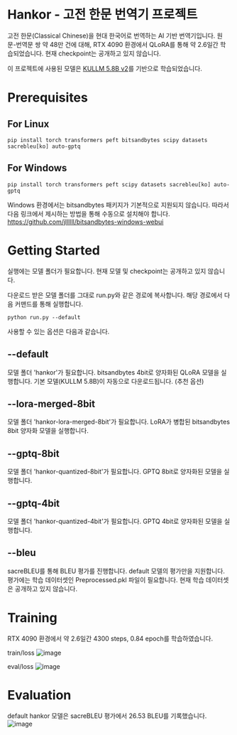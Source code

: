 # Hankor - 고전 한문 번역기 프로젝트

고전 한문(Classical Chinese)을 현대 한국어로 번역하는 AI 기반 번역기입니다. 원문-번역문 쌍 약 48만 건에 대해, RTX 4090 환경에서 QLoRA를 통해 약 2.6일간 학습되었습니다. 현재 checkpoint는 공개하고 있지 않습니다.

이 프로젝트에 사용된 모델은 [KULLM 5.8B v2](https://github.com/nlpai-lab/KULLM)를 기반으로 학습되었습니다.

# Prerequisites

## For Linux

```
pip install torch transformers peft bitsandbytes scipy datasets sacrebleu[ko] auto-gptq
```

## For Windows

```
pip install torch transformers peft scipy datasets sacrebleu[ko] auto-gptq
```

Windows 환경에서는 bitsandbytes 패키지가 기본적으로 지원되지 않습니다. 따라서 다음 링크에서 제시하는 방법을 통해 수동으로 설치해야 합니다.
<https://github.com/jllllll/bitsandbytes-windows-webui>

# Getting Started

실행에는 모델 폴더가 필요합니다. 현재 모델 및 checkpoint는 공개하고 있지 않습니다.

다운로드 받은 모델 폴더를 그대로 run.py와 같은 경로에 복사합니다. 해당 경로에서 다음 커맨드를 통해 실행합니다.
```
python run.py --default
```

사용할 수 있는 옵션은 다음과 같습니다.

## --default
모델 폴더 'hankor'가 필요합니다. bitsandbytes 4bit로 양자화된 QLoRA 모델을 실행합니다. 기본 모델(KULLM 5.8B)이 자동으로 다운로드됩니다. (추천 옵션)
## --lora-merged-8bit
모델 폴더 'hankor-lora-merged-8bit'가 필요합니다. LoRA가 병합된 bitsandbytes 8bit 양자화 모델을 실행합니다.
## --gptq-8bit
모델 폴더 'hankor-quantized-8bit'가 필요합니다. GPTQ 8bit로 양자화된 모델을 실행합니다.
## --gptq-4bit
모델 폴더 'hankor-quantized-4bit'가 필요합니다. GPTQ 4bit로 양자화된 모델을 실행합니다.
## --bleu
sacreBLEU를 통해 BLEU 평가를 진행합니다. default 모델의 평가만을 지원합니다. 평가에는 학습 데이터셋인 Preprocessed.pkl 파일이 필요합니다. 현재 학습 데이터셋은 공개하고 있지 않습니다.

# Training
RTX 4090 환경에서 약 2.6일간 4300 steps, 0.84 epoch를 학습하였습니다.

train/loss
![image](https://github.com/jjhsnail0822/NLP-Team-Project-Fall-2023/assets/86543294/ce3be6c2-0671-4864-9b18-c0ac8d0aa8c4)

eval/loss
![image](https://github.com/jjhsnail0822/NLP-Team-Project-Fall-2023/assets/86543294/f7bcbb2f-57ea-4ab5-898b-06e646832e3a)


# Evaluation
default hankor 모델은 sacreBLEU 평가에서 26.53 BLEU를 기록했습니다.
![image](https://github.com/jjhsnail0822/NLP-Team-Project-Fall-2023/assets/86543294/4ac339e2-1e97-4934-aaa8-6f99b3cb887c)
